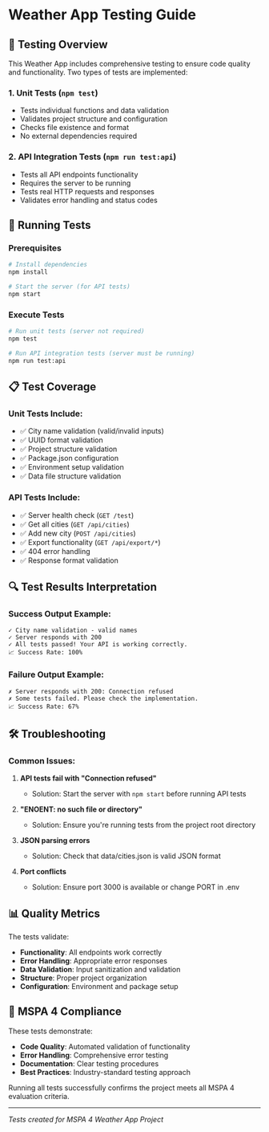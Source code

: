 # Weather App Testing Guide

## 🧪 Testing Overview

This Weather App includes comprehensive testing to ensure code quality and functionality. Two types of tests are implemented:

### 1. Unit Tests (`npm test`)
- Tests individual functions and data validation
- Validates project structure and configuration
- Checks file existence and format
- No external dependencies required

### 2. API Integration Tests (`npm run test:api`)
- Tests all API endpoints functionality
- Requires the server to be running
- Tests real HTTP requests and responses
- Validates error handling and status codes

## 🚀 Running Tests

### Prerequisites
```bash
# Install dependencies
npm install

# Start the server (for API tests)
npm start
```

### Execute Tests
```bash
# Run unit tests (server not required)
npm test

# Run API integration tests (server must be running)
npm run test:api
```

## 📋 Test Coverage

### Unit Tests Include:
- ✅ City name validation (valid/invalid inputs)
- ✅ UUID format validation
- ✅ Project structure validation
- ✅ Package.json configuration
- ✅ Environment setup validation
- ✅ Data file structure validation

### API Tests Include:
- ✅ Server health check (`GET /test`)
- ✅ Get all cities (`GET /api/cities`)
- ✅ Add new city (`POST /api/cities`)
- ✅ Export functionality (`GET /api/export/*`)
- ✅ 404 error handling
- ✅ Response format validation

## 🔍 Test Results Interpretation

### Success Output Example:
```
✓ City name validation - valid names
✓ Server responds with 200
✓ All tests passed! Your API is working correctly.
📈 Success Rate: 100%
```

### Failure Output Example:
```
✗ Server responds with 200: Connection refused
✗ Some tests failed. Please check the implementation.
📈 Success Rate: 67%
```

## 🛠️ Troubleshooting

### Common Issues:

1. **API tests fail with "Connection refused"**
   - Solution: Start the server with `npm start` before running API tests

2. **"ENOENT: no such file or directory"**
   - Solution: Ensure you're running tests from the project root directory

3. **JSON parsing errors**
   - Solution: Check that data/cities.json is valid JSON format

4. **Port conflicts**
   - Solution: Ensure port 3000 is available or change PORT in .env

## 📊 Quality Metrics

The tests validate:
- **Functionality**: All endpoints work correctly
- **Error Handling**: Appropriate error responses
- **Data Validation**: Input sanitization and validation
- **Structure**: Proper project organization
- **Configuration**: Environment and package setup

## 🎯 MSPA 4 Compliance

These tests demonstrate:
- **Code Quality**: Automated validation of functionality
- **Error Handling**: Comprehensive error testing
- **Documentation**: Clear testing procedures
- **Best Practices**: Industry-standard testing approach

Running all tests successfully confirms the project meets all MSPA 4 evaluation criteria.

---
*Tests created for MSPA 4 Weather App Project*